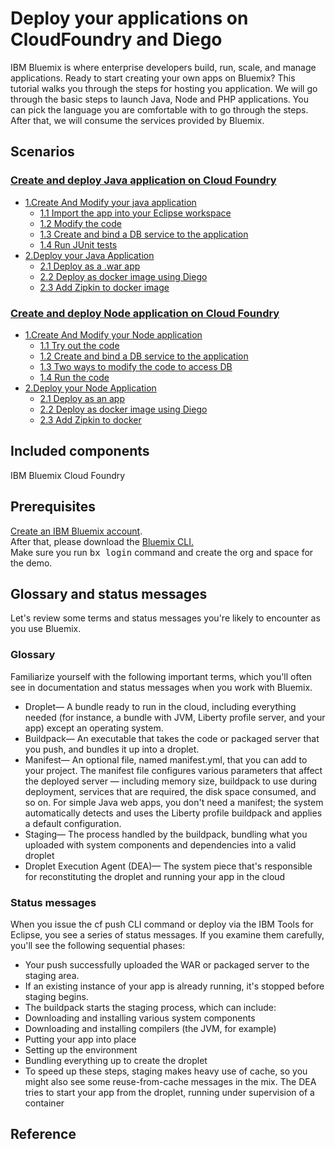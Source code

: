# Deploy your applications on CloudFoundry and Diego

IBM Bluemix is where enterprise developers build, run, scale, and manage applications. Ready to start creating your own apps on Bluemix? This tutorial walks you through the steps for hosting you application. We will go through the basic steps to launch Java, Node and PHP applications. You can pick the language you are comfortable with to go through the steps. After that, we will consume the services provided by Bluemix.

## Scenarios
### [Create and deploy Java application on Cloud Foundry](doc/java.md)
* [1.Create And Modify your java application](doc/java.md#1)
  * [1.1 Import the app into your Eclipse workspace](doc/java.md#1.1)
  * [1.2 Modify the code](doc/java.md#1.2)
  * [1.3 Create and bind a DB service to the application](doc/java.md#1.3)
  * [1.4 Run JUnit tests](doc/java.md#1.4)
* [2.Deploy your Java Application](doc/java.md#2)
  * [2.1 Deploy as a .war app](doc/java.md#2.1)
  * [2.2 Deploy as docker image using Diego](doc/java.md#2.2)
  * [2.3 Add Zipkin to docker image](doc/java.md#2.2)
  
### [Create and deploy Node application on Cloud Foundry](doc/node.md)
* [1.Create And Modify your Node application](doc/node.md#1)
  * [1.1 Try out the code](doc/node.md#1.1)
  * [1.2 Create and bind a DB service to the application](doc/node.md#1.2)
  * [1.3 Two ways to modify the code to access DB](doc/node.md#1.3)
  * [1.4 Run the code](doc/node.md#1.4)
* [2.Deploy your Node Application](doc/node.md#2)
  * [2.1 Deploy as an app](doc/node.md#2.1)
  * [2.2 Deploy as docker image using Diego](doc/node.md#2.2)
  * [2.3 Add Zipkin to docker](doc/node.md#2.2)
  
## Included components
IBM Bluemix
Cloud Foundry

## Prerequisites
[Create an IBM Bluemix account](https://console.ng.bluemix.net/).  
After that, please download the [Bluemix CLI.](http://clis.ng.bluemix.net/ui/home.html)    
Make sure you run <kbd class="ph userinput">bx login</kbd> command and create the org and space for the demo.   

## Glossary and status messages
Let's review some terms and status messages you're likely to encounter as you use Bluemix.

### Glossary

Familiarize yourself with the following important terms, which you'll often see in documentation and status messages when you work with Bluemix.

* Droplet— A bundle ready to run in the cloud, including everything needed (for instance, a bundle with JVM, Liberty profile server, and your app) except an operating system.
* Buildpack— An executable that takes the code or packaged server that you push, and bundles it up into a droplet.
* Manifest— An optional file, named manifest.yml, that you can add to your project. The manifest file configures various parameters that affect the deployed server — including memory size, buildpack to use during deployment, services that are required, the disk space consumed, and so on. For simple Java web apps, you don't need a manifest; the system automatically detects and uses the Liberty profile buildpack and applies a default configuration.
* Staging— The process handled by the buildpack, bundling what you uploaded with system components and dependencies into a valid droplet
* Droplet Execution Agent (DEA)— The system piece that's responsible for reconstituting the droplet and running your app in the cloud

### Status messages

When you issue the cf push CLI command or deploy via the IBM Tools for Eclipse, you see a series of status messages. If you examine them carefully, you'll see the following sequential phases:

* Your push successfully uploaded the WAR or packaged server to the staging area.
* If an existing instance of your app is already running, it's stopped before staging begins.
* The buildpack starts the staging process, which can include:
* Downloading and installing various system components
* Downloading and installing compilers (the JVM, for example)
* Putting your app into place
* Setting up the environment
* Bundling everything up to create the droplet
* To speed up these steps, staging makes heavy use of cache, so you might also see some reuse-from-cache messages in the mix. The DEA tries to start your app from the droplet, running under supervision of a container

## Reference
